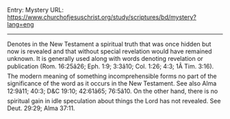 Entry: Mystery
URL: https://www.churchofjesuschrist.org/study/scriptures/bd/mystery?lang=eng

---

Denotes in the New Testament a spiritual truth that was once hidden but now is revealed and that without special revelation would have remained unknown. It is generally used along with words denoting revelation or publication (Rom. 16:25â26; Eph. 1:9; 3:3â10; Col. 1:26; 4:3; 1Â Tim. 3:16). The modern meaning of something incomprehensible forms no part of the significance of the word as it occurs in the New Testament. See also Alma 12:9â11; 40:3; D&C 19:10; 42:61â65; 76:5â10. On the other hand, there is no spiritual gain in idle speculation about things the Lord has not revealed. See Deut. 29:29; Alma 37:11.
